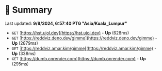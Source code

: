 # 📖 Summary
Last updated: **9/8/2024, 6:57:40 PTG "Asia/Kuala_Lumpur"**

- `GET` [https://hst.ujol.dev](https://hst.ujol.dev) - **Up** (628ms)
- `GET` [https://reddviz.deno.dev/gimme](https://reddviz.deno.dev/gimme) - **Up** (2879ms)
- `GET` [https://reddviz.amar.kim/gimme](https://reddviz.amar.kim/gimme) - **Up** (338ms)
- `GET` [https://dumb.onrender.com](https://dumb.onrender.com) - **Up** (295ms)
